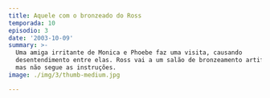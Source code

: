 ```yaml
---
title: Aquele com o bronzeado do Ross
temporada: 10
episodio: 3
date: '2003-10-09'
summary: >-
  Uma amiga irritante de Monica e Phoebe faz uma visita, causando
  desentendimento entre elas. Ross vai a um salão de bronzeamento artificial,
  mas não segue as instruções.
image: ./img/3/thumb-medium.jpg

---
```

